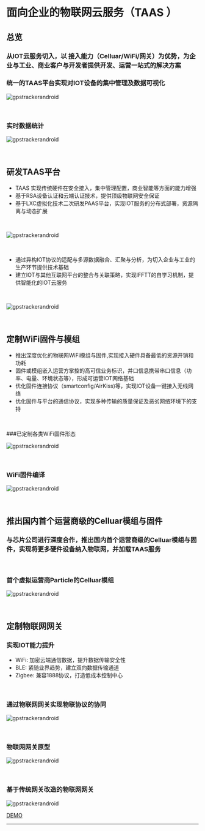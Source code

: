 # 面向企业的物联网云服务（TAAS ）

## 总览

### 从IOT云服务切入，以 接入能力（Celluar/WiFi/网关）为优势，为企业与工业、商业客户与开发者提供开发、运营一站式的解决方案



### 统一的TAAS平台实现对IOT设备的集中管理及数据可视化

![gpstrackerandroid](http://7xjtgq.com1.z0.glb.clouddn.com/all.jpg)

<br/>

### 实时数据统计

![gpstrackerandroid](http://7xjtgq.com1.z0.glb.clouddn.com/data1.gif)

<br/>





## 研发TAAS平台 

* TAAS 实现传统硬件在安全接入，集中管理配置，商业智能等方面的能力增强
* 基于RSA设备认证和云端认证技术，提供顶级物联网安全保证 
* 基于LXC虚拟化技术二次研发PAAS平台，实现IOT服务的分布式部署，资源隔离与动态扩展

<br/>

![gpstrackerandroid](http://7xjtgq.com1.z0.glb.clouddn.com/paas.png)


<br/>


* 通过异构IOT协议的适配与多源数据融合、汇聚与分析，为切入企业与工业的生产环节提供技术基础
* 建立IOT与其他互联网平台的整合与关联策略，实现IFFTT的自学习机制，提供智能化的IOT云服务



<br/>

![gpstrackerandroid](http://7xjtgq.com1.z0.glb.clouddn.com/node-red.png)


<br/>



## 定制WiFi固件与模组


* 推出深度优化的物联网WiFi模组与固件,实现接入硬件具备最低的资源开销和功耗
* 固件或模组嵌入运营方掌控的高可信业务标识，并口信息携带串口信息（功率、电量、环境状态等），形成可运营IOT网络基础
* 优化固件连接协议（smartconfig/AirKiss)等，实现IOT设备一键接入无线网络
* 优化固件与平台的通信协议，实现多种传输的质量保证及恶劣网络环境下的支持


<br/>

###已定制各类WiFi固件形态

![gpstrackerandroid](http://7xjtgq.com1.z0.glb.clouddn.com/wifi.jpg)


<br/>

### WiFi固件编译

![gpstrackerandroid](http://7xjtgq.com1.z0.glb.clouddn.com/make2.gif)


<br/>

## 推出国内首个运营商级的Celluar模组与固件

### 与芯片公司进行深度合作，推出国内首个运营商级的Celluar模组与固件，实现将更多硬件设备纳入物联网，并加载TAAS服务 


<br/>

### 首个虚拟运营商Particle的Celluar模组

![gpstrackerandroid](http://7xjtgq.com1.z0.glb.clouddn.com/meitu2.jpg)

<br/>


## 定制物联网网关


### 实现IOT能力提升

* WiFi: 加密云端通信数据，提升数据传输安全性
* BLE: 紧随业界趋势，建立双向数据传输通道
* Zigbee: 兼容1888协议，打造低成本控制中心


<br/>

### 通过物联网网关实现物联协议的协同

![gpstrackerandroid](http://7xjtgq.com1.z0.glb.clouddn.com/gateway.png")


<br/>


### 物联网网关原型

![gpstrackerandroid](http://7xjtgq.com1.z0.glb.clouddn.com/wulian.png")


<br/>


### 基于传统网关改造的物联网网关

![gpstrackerandroid](http://7xjtgq.com1.z0.glb.clouddn.com/zigbee.png")




[DEMO][1]



----------


[1]: http://117.34.78.204/ivmartel/viewers/static/index.html?input=http%3A%2F%2Fx.babymri.org%2F%3Fkey%3D53320924%26key%3D53321068%26key%3D53322843%26key%3D53322987%26key%3D53323131&dwvReplaceMode=void


